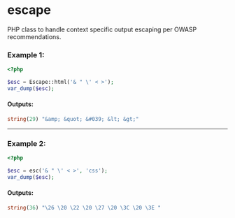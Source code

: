 # escape

PHP class to handle context specific output escaping per OWASP recommendations.

### Example 1:

```php
<?php

$esc = Escape::html('& " \' < >');
var_dump($esc);
```

#### Outputs:

```php
string(29) "&amp; &quot; &#039; &lt; &gt;"
```

---

### Example 2:

```php
<?php

$esc = esc('& " \' < >', 'css');
var_dump($esc);
```

#### Outputs:

```php
string(36) "\26 \20 \22 \20 \27 \20 \3C \20 \3E "
```
